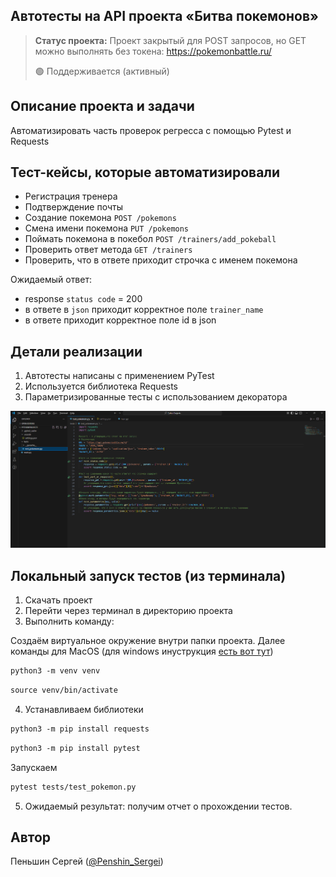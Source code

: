 <h2>Автотесты на API проекта «Битва покемонов»</h2>

> **Статус проекта:**
> Проект закрытый для POST запросов, но GET можно выполнять без токена: https://pokemonbattle.ru/
> 
> 🟢 Поддерживается (активный) 

## Описание проекта и задачи
Автоматизировать часть проверок регресса с помощью Pytest и Requests

## Тест-кейсы, которые автоматизировали
* Регистрация тренера
* Подтверждение почты
* Создание покемона `POST /pokemons`
* Смена имени покемона `PUT /pokemons`
* Поймать покемона в покебол `POST /trainers/add_pokeball`
* Проверить ответ метода `GET /trainers`
* Проверить, что в ответе приходит строчка с именем покемона

Ожидаемый ответ: 
* response `status code` = 200
* в ответе в `json` приходит корректное поле `trainer_name`
* в ответе приходит корректное поле id в json

## Детали реализации

1. Автотесты написаны с применением PyTest
2. Используется библиотека Requests
3. Параметризированные тесты с использованием декоратора

![python](https://raw.githubusercontent.com/P-Sergei-qa/Python-Pytest-Requests/refs/heads/main/python.png)

## Локальный запуск тестов (из терминала)
1. Скачать проект
2. Перейти через терминал в директорию проекта
3. Выполнить команду:

Создаём виртуальное окружение внутри папки проекта.
Далее команды для MacOS (для windows инуструкция [есть вот тут](https://realpython.com/python-virtual-environments-a-primer/#create-it))

``` markdown
python3 -m venv venv
```

``` markdown
source venv/bin/activate
```

4. Устанавливаем библиотеки

``` markdown
python3 -m pip install requests
```

``` markdown
python3 -m pip install pytest
```

Запускаем
``` markdown
pytest tests/test_pokemon.py
```

5. Ожидаемый результат: получим отчет о прохождении тестов.


## Автор

Пеньшин Сергей ([@Penshin_Sergei](https://t.me/Penshin_Sergei))
